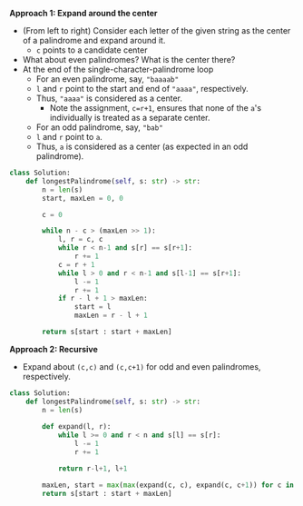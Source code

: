 **Approach 1: Expand around the center**
* (From left to right) Consider each letter of the given string as the center of a palindrome and expand around it.
	* `c` points to a candidate center
* What about even palindromes? What is the center there?
* At the end of the single-character-palindrome loop
	* For an even palindrome, say, `"baaaab"`
	* `l` and `r` point to the start and end of `"aaaa"`, respectively.
	* Thus, `"aaaa"` is considered as a center.
		* Note the assignment, `c=r+1`, ensures that none of the `a`'s individually is treated as a separate center.
	* For an odd palindrome, say, `"bab"`
	* `l` and `r` point to `a`.
	* Thus, `a` is considered as a center (as expected in an odd palindrome).
```py
class Solution:
    def longestPalindrome(self, s: str) -> str:
        n = len(s)
        start, maxLen = 0, 0

        c = 0

        while n - c > (maxLen >> 1):
            l, r = c, c
            while r < n-1 and s[r] == s[r+1]:
                r += 1
            c = r + 1
            while l > 0 and r < n-1 and s[l-1] == s[r+1]:
                l -= 1
                r += 1
            if r - l + 1 > maxLen:
                start = l
                maxLen = r - l + 1

        return s[start : start + maxLen]
```

**Approach 2: Recursive**
* Expand about `(c,c)` and `(c,c+1)` for odd and even palindromes, respectively.
```py
class Solution:
    def longestPalindrome(self, s: str) -> str:
        n = len(s)
        
        def expand(l, r):                       
            while l >= 0 and r < n and s[l] == s[r]:
                l -= 1
                r += 1                

            return r-l+1, l+1

        maxLen, start = max(max(expand(c, c), expand(c, c+1)) for c in range(n))
        return s[start : start + maxLen]
```
